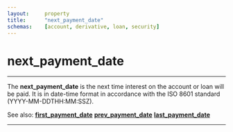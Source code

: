 ```yaml
---
layout:     property
title:      "next_payment_date"
schemas:    [account, derivative, loan, security]
---
```


# next_payment_date

---

The **next_payment_date** is the next time interest on the account or loan will be paid. It is in date-time format in accordance with the ISO 8601 standard (YYYY-MM-DDTHH:MM:SSZ).

See also:
[**first_payment_date**][fpd]
[**prev_payment_date**][ppd]
[**last_payment_date**][lpd]

---

[fpd]: https://github.com/suadelabs/fire/blob/master/documentation/properties/first_payment_date.md
[ppd]: https://github.com/suadelabs/fire/blob/master/documentation/properties/prev_payment_date.md
[lpd]: https://github.com/suadelabs/fire/blob/master/documentation/properties/last_payment_date.md
